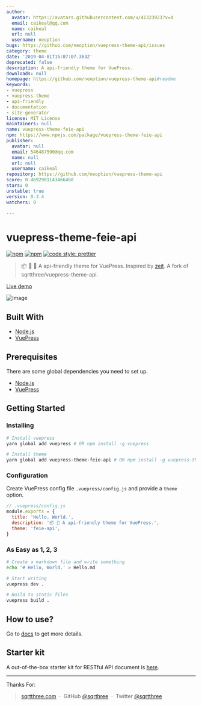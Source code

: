 ```yaml
---
author:
  avatar: https://avatars.githubusercontent.com/u/41323923?v=4
  email: caikeal@qq.com
  name: caikeal
  url: null
  username: neoption
bugs: https://github.com/neoption/vuepress-theme-api/issues
category: theme
date: '2019-04-01T15:07:07.363Z'
deprecated: false
description: A api-friendly theme for VuePress.
downloads: null
homepage: https://github.com/neoption/vuepress-theme-api#readme
keywords:
- vuepress
- vuepress-theme
- api-friendly
- documentation
- site-generator
license: MIT License
maintainers: null
name: vuepress-theme-feie-api
npm: https://www.npmjs.com/package/vuepress-theme-feie-api
publisher:
  avatar: null
  email: 546487590@qq.com
  name: null
  url: null
  username: caikeal
repository: https://github.com/neoption/vuepress-theme-api
score: 0.4692901143466468
stars: 0
unstable: true
version: 0.3.4
watchers: 0

---
```


# vuepress-theme-feie-api

[![npm](https://img.shields.io/npm/v/vuepress-theme-feie-api.svg)](https://www.npmjs.com/package/vuepress-theme-feie-api)
[![npm](https://img.shields.io/npm/l/vuepress-theme-feie-api.svg)](https://github.com/neoption/vuepress-theme-api/blob/master/LICENSE)
[![code style: prettier](https://img.shields.io/badge/code_style-prettier-ff69b4.svg)](https://github.com/prettier/prettier)

> 📦 📝 🎨 A api-friendly theme for VuePress. Inspired by [zeit](https://zeit.co/docs). A fork of sqrtthree/vuepress-theme-api.

[Live demo](https://blog.sqrtthree.com/vuepress-theme-api/)

![image](https://user-images.githubusercontent.com/8622362/40341249-9b6e8b9e-5db6-11e8-97f5-41cadc87ce51.png)

## Built With

- [Node.js](https://nodejs.org/)
- [VuePress](https://github.com/vuejs/vuepress)

## Prerequisites

There are some global dependencies you need to set up.

- [Node.js](https://nodejs.org/)
- [VuePress](https://github.com/vuejs/vuepress)

## Getting Started

### Installing

```bash
# Install vuepress
yarn global add vuepress # OR npm install -g vuepress

# Install theme
yarn global add vuepress-theme-feie-api # OR npm install -g vuepress-theme-feie-api
```

### Configuration

Create VuePress config file `.vuepress/config.js` and provide a `theme` option.

```js
// .vuepress/config.js
module.exports = {
  title: 'Hello, World.',
  description: '📦 🎨 A api-friendly theme for VuePress.',
  theme: 'feie-api',
}
```

### As Easy as 1, 2, 3

```bash
# Create a markdown file and write something
echo '# Hello, World.' > Hello.md

# Start writing
vuepress dev .

# Build to static files
vuepress build .
```

## How to use?

Go to [docs](https://blog.sqrtthree.com/vuepress-theme-api/) to get more details.

## Starter kit

A out-of-the-box starter kit for RESTful API document is [here](https://github.com/sqrthree/vuepress-theme-api-starter-kit).

---

Thanks For:
> [sqrtthree.com](http://sqrtthree.com/) &nbsp;&middot;&nbsp;
> GitHub [@sqrthree](https://github.com/sqrthree) &nbsp;&middot;&nbsp;
> Twitter [@sqrtthree](https://twitter.com/sqrtthree)
